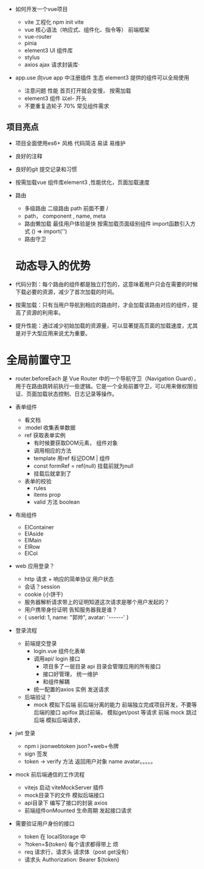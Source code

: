 - 如何开发一个vue项目
  - vite 工程化 
    npm init vite 
  - vue 核心语法（响应式、组件化、指令等）
    前端框架
  - vue-router
  - pinia
  - element3 UI 组件库
  - stylus 
  - axios  ajax 请求封装库·

- app.use
  向vue app 中注册插件  生态
  element3 提供的组件可以全局使用
  - 注意问题 性能
    首页打开就会变慢， 按需加载
  - element3 组件 以el- 开头
  - 不要重复造轮子  70% 常见组件需求

##  项目亮点
- 项目全面使用es6+ 风格
  代码简洁  易读  易维护
- 良好的注释
- 良好的git 提交记录和习惯

- 按需加载vue 组件库element3 ,性能优化，页面加载速度
- 路由
  - 多级路由
    二级路由 path  前面不要 / 
  - path， component , name, meta 
  - 路由懒加载
    最佳用户体验是快 
    按需加载页面级别组件 import函数引入方式 () => import('')
  - 路由守卫
  # 动态导入的优势
 - 代码分割：每个路由的组件都是独立打包的，这意味着用户只会在需要的时候下载必要的资源，减少了首次加载的时间。
 - 按需加载：只有当用户导航到相应的路由时，才会加载该路由对应的组件，提高了资源的利用率。
 - 提升性能：通过减少初始加载的资源量，可以显著提高页面的加载速度，尤其是对于大型应用来说尤为重要。

# 全局前置守卫
 - router.beforeEach 是 Vue Router 中的一个导航守卫（Navigation Guard），用于在路由跳转前执行一些逻辑。它是一个全局前置守卫，可以用来做权限验证、页面加载状态控制、日志记录等操作。
- 表单组件
  - 看文档 
  - :model 收集表单数据 
  - ref 获取表单实例
    - 有时候要获取DOM元素， 组件对象
    - 调用相应的方法
    - template 用ref 标记DOM | 组件
    - const formRef = ref(null) 挂载前就为null
    - 挂载后就拿到了 
  - 表单的校验
    - rules
    - items prop 
    - valid 方法  boolean  
- 布局组件
  - ElContainer
  - ElAside
  - ElMain
  - ElRow
  - ElCol

- web 应用登录？
  - http 请求 + 响应的简单协议  用户状态 
  - 会话？session 
  - cookie (小饼干) 
  - 服务器解析请求带上的证明知道这次请求是哪个用户发起的？
  - 用户携带身份证明 告知服务器我是谁？
  - {
    userId: 1,
    name: "郭帅",
    avatar: '------'
  }

- 登录流程
  - 前端提交登录
    - login.vue 组件化表单
    - 调用api/ login 接口 
      - 项目多了一层目录 api 目录会管理应用的所有接口 
      - 接口好管理， 统一维护
      - 和组件解耦
    - 统一配置的axios 实例 发送请求 
  - 后端验证？
    - mock  模拟下后端
      前后端分离的能力 前端独立完成项目开发，不要等后端的接口
      apifox 跳过前端， 模拟get/post 等请求
      前端 mock 跳过后端 模拟后端请求， 

- jwt 登录
  - npm i jsonwebtoken    json?+web+令牌
  - sign 签发 
  - token -> verify 方法 返回用户对象 name  avatar。。。。。

- mock 前后端通信的工作流程
  - vitejs 启动 viteMockServer 插件
  - mock目录下的文件 模拟后端接口
  - api目录下 编写了接口的封装 axios
  - 前端组件onMounted 生命周期 发起接口请求


- 需要验证用户身份的接口
  - token 在 localStorage 中
  - ?token=${token} 每个请求都得带上 烦
  - req 请求行，请求头 请求体（post get没有）
  - 请求头 Authorization: Bearer ${token}